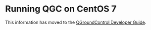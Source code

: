 # Running QGC on CentOS 7

This information has moved to the [QGroundControl Developer Guide](https://dev.qgroundcontrol.com/en/getting_started/CentOS.html).
